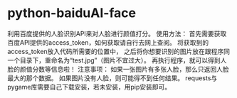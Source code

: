 # python-baiduAI-face
利用百度提供的人脸识别API来对人脸进行颜值打分。
使用方法：
首先需要获取百度API提供的access_token，如何获取请自行去网上查阅。
将获取到的access_token放入代码所需要的位置中，
之后将你想要识别的图片放在跟程序同一个目录下，重命名为“test.jpg”（图片不宜过大）。
再执行程序，就可以得到人脸的颜值分数等信息啦！
注意事项：
如果一张图片有多张人脸，那么只返回人脸最大的那个数据。
如果图片没有人脸，则可能得不到任何结果。
requests与pygame库需要自己下载安装，若未安装，用pip安装即可。

